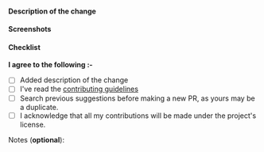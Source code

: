 #### Description of the change

<!--
Thank you for your pull request. Please provide a description above and review
the requirements below.

Contributors guide: https://github.com/dev-protocol/devprotocol.xyz/blob/main/CONTRIBUTING.md
-->

<!-- If it fixes an issue, please add Closes #issue_no below with its respective issue number -->

#### Screenshots

<!-- Please add screenshots if applicable. Otherwise, remove this section -->

#### Checklist

**I agree to the following :-**

- [ ] Added description of the change
- [ ] I've read the [contributing guidelines](https://github.com/dev-protocol/devprotocol.xyz/blob/main/CONTRIBUTING.md)
- [ ] Search previous suggestions before making a new PR, as yours may be a duplicate.
- [ ] I acknowledge that all my contributions will be made under the project's license.

Notes (**optional**): <!-- Please add a one-line description for developers or pull request viewers -->
